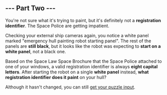 ## --- Part Two ---

You're not sure what it's trying to paint, but it's definitely not a
**registration identifier**. The Space Police are getting impatient.

Checking your external ship cameras again, you notice a white panel marked
"emergency hull painting robot starting panel". The rest of the panels are
**still black**, but it looks like the robot was expecting to **start on a
white panel**, not a black one.

Based on the Space Law Space Brochure that the Space Police attached to one of
your windows, a valid registration identifier is always **eight capital
letters**.  After starting the robot on a single **white panel** instead,
**what registration identifier does it paint** on your hull?

Although it hasn't changed, you can still [get your puzzle input](input.txt).
